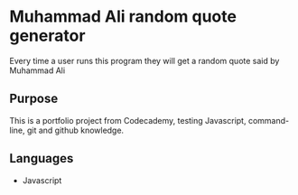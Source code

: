 # Muhammad Ali random quote generator #

Every time a user runs this program they will get a random quote said by Muhammad Ali

## Purpose ##

This is a portfolio project from Codecademy, testing Javascript, command-line, git and github knowledge.

## Languages ##

* Javascript
